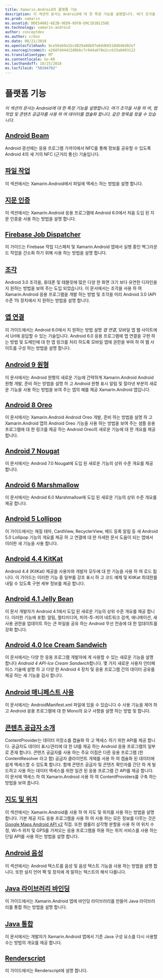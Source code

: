 ```yaml
---
title: Xamarin.Android의 플랫폼 기능
description: 이 섹션의 문서는 Android에 대 한 특정 기능을 설명합니다. 여기 조각을 사용 하 여, 맵 작업 및 콘텐츠 공급자를 사용 하 여 데이터를 캡슐화 합니다. 같은 항목을 찾을 수 있습니다.
ms.prod: xamarin
ms.assetid: DDE54082-6E2B-9ED9-05FB-D9C1D1B1258E
ms.technology: xamarin-android
author: conceptdev
ms.author: crdun
ms.date: 08/21/2018
ms.openlocfilehash: 8ce50ab9a1bcd029a0db97e6dd66518d646d82ef
ms.sourcegitcommit: e268fd44422d0bbc7c944a678e2cc633a0493122
ms.translationtype: MT
ms.contentlocale: ko-KR
ms.lasthandoff: 10/25/2018
ms.locfileid: "50104702"
---
```

# <a name="platform-features"></a>플랫폼 기능

_이 섹션의 문서는 Android에 대 한 특정 기능을 설명합니다. 여기 조각을 사용 하 여, 맵 작업 및 콘텐츠 공급자를 사용 하 여 데이터를 캡슐화 합니다. 같은 항목을 찾을 수 있습니다._

## <a name="android-beamandroidplatformandroid-beammd"></a>[Android Beam](~/android/platform/android-beam.md)

Android 광선에는 응용 프로그램 가까이에서 NFC를 통해 정보를 공유할 수 있도록 Android 4의 새 거의 NFC (근거리 통신) 기술입니다.

## <a name="working-with-filesandroidplatformfilesindexmd"></a>[파일 작업](~/android/platform/files/index.md)

이 섹션에서는 Xamarin.Android에서 파일에 액세스 하는 방법을 설명 합니다.

## <a name="fingerprint-authenticationandroidplatformfingerprint-authenticationindexmd"></a>[지문 인증](~/android/platform/fingerprint-authentication/index.md)

이 섹션에서는 Xamarin.Android 응용 프로그램에 Android 6.0에서 처음 도입 된 지문 인증을 사용 하는 방법을 설명 합니다.


## <a name="firebase-job-dispatcherandroidplatformfirebase-job-dispatchermd"></a>[Firebase Job Dispatcher](~/android/platform/firebase-job-dispatcher.md)

이 가이드는 Firebase 작업 디스패처 및 Xamarin.Android 앱에서 실행 중인 백그라운드 작업을 간소화 하기 위해 사용 하는 방법을 설명 합니다.

##  <a name="fragmentsandroidplatformfragmentsindexmd"></a>[조각](~/android/platform/fragments/index.md)

Android 3.0 조각을, 휴대폰 및 태블릿에 많은 다양 한 화면 크기 보다 유연한 디자인을 지 원하는 방법을 보여 주는 도입 되었습니다. 이 문서에서는 조각을 사용 하 여 Xamarin.Android 응용 프로그램을 개발 하는 방법 및 조각을 미리 Android 3.0 (API 수준 11) 장치에서 지 원하는 방법을 설명 합니다.



## <a name="app-linkingandroidplatformapp-linkingmd"></a>[앱 연결](~/android/platform/app-linking.md)

이 가이드에서는 Android 6.0에서 지 원하는 방법 설명 _앱 연결_, 모바일 앱 웹 사이트에서 Url에 응답할 수 있는 기술입니다. Android 6.0 응용 프로그램에 앱 연결을 구현 하는 방법 및 도메인에 대 한 앱 링크를 처리 하도록 모바일 앱에 권한을 부여 하 여 웹 사이트를 구성 하는 방법을 설명 합니다.


##  <a name="android-9-pieandroidplatformpiemd"></a>[Android 9 원형](~/android/platform/pie.md)

이 문서에서는 Android 원형의 새로운 기능에 간략하게 Xamarin.Android Android 원형 개발, 준비 하는 방법을 설명 하 고 Android 원형 표시 알림 및 잘라낸 부분의 새로운 기능을 사용 하는 방법을 보여 주는 앱의 예를 제공 Xamarin.Android 앱입니다.


##  <a name="android-8-oreoandroidplatformoreomd"></a>[Android 8 Oreo](~/android/platform/oreo.md)

이 문서에서는 Xamarin.Android Android Oreo 개발, 준비 하는 방법을 설명 하 고 Xamarin.Android 앱의 Android Oreo 기능을 사용 하는 방법을 보여 주는 샘플 응용 프로그램에 대 한 링크를 제공 하는 Android Oreo의 새로운 기능에 대 한 개요를 제공 합니다.



##  <a name="android-7-nougatandroidplatformnougatmd"></a>[Android 7 Nougat](~/android/platform/nougat.md)

이 문서에서는 Android 7.0 Nougat에 도입 된 새로운 기능의 상위 수준 개요를 제공 합니다.




##  <a name="android-6-marshmallowandroidplatformmarshmallowmd"></a>[Android 6 Marshmallow](~/android/platform/marshmallow.md)

이 문서에서는 Android 6.0 Marshmallow에 도입 된 새로운 기능의 상위 수준 개요를 제공 합니다.




##  <a name="android-5-lollipopandroidplatformlollipopmd"></a>[Android 5 Lollipop](~/android/platform/lollipop.md)

이 가이드에서는 재질 테마, CardView, RecyclerView, 헤드 등록 알림 등 새 Android 5.0 Lollipop 기능의 개요를 제공 하 고 연결에 대 한 자세한 문서 도움이 되는 앱에서 이러한 새 기능을 사용 합니다.



##  <a name="android-44-kitkatandroidplatformkitkatmd"></a>[Android 4.4 KitKat](~/android/platform/kitkat.md)

Android 4.4 (KitKat) 제공을 사용자와 개발자 모두에 대 한 기능을 사용 하 여 로드 됩니다. 이 가이드는 이러한 기능 중 일부를 강조 표시 하 고 코드 예제 및 KitKat 최대한를 내릴 수 있도록 구현 세부 정보를 제공 합니다.




##  <a name="android-41-jelly-beanandroidplatformjelly-beanmd"></a>[Android 4.1 Jelly Bean](~/android/platform/jelly-bean.md)

이 문서 개발자가 Android 4.1에서 도입 된 새로운 기능의 상위 수준 개요를 제공 합니다. 이러한 기능에 포함: 알림, 멀티미디어, 피어-투-피어 네트워크 검색, 애니메이션, 새 사용 권한을 업데이트 하는 큰 파일을 공유 하는 Android 무선 전송에 대 한 업데이트를 강화 합니다.



##  <a name="android-40-ice-cream-sandwichandroidplatformice-cream-sandwichmd"></a>[Android 4.0 Ice Cream Sandwich](~/android/platform/ice-cream-sandwich.md)

이 문서에서는 다양 한 응용 프로그램 개발자에 게 사용할 수 있는 새로운 기능을 설명 합니다 *Android 4 API-Ice Cream Sandwich*합니다.
몇 가지 새로운 사용자 인터페이스 기술에 설명 하 고 다양 한 Android 4 장치 및 응용 프로그램 간의 데이터 공유를 제공 하는 새 기능을 검사 합니다.


##  <a name="working-with-the-android-manifestandroid-manifestmd"></a>[Android 매니페스트 사용](android-manifest.md)

이 문서에서는 AndroidManifest.xml 파일에 있을 수 있습니다 수 사용 기능을 제어 하 고 Android 응용 프로그램에 대 한 Mono의 요구 사항을 설명 하는 방법 및 합니다.


##  <a name="introduction-to-content-providersandroidplatformcontent-providersindexmd"></a>[콘텐츠 공급자 소개](~/android/platform/content-providers/index.md)

ContentProvider는 데이터 저장소를 캡슐화 하 고 액세스 하기 위한 API를 제공 합니다. 공급자도 데이터 표시/관리에 대 한 UI를 제공 하는 Android 응용 프로그램의 일부로 존재 합니다. 콘텐츠 공급자를 사용 하는 주요 이점은 다른 응용 프로그램 (한 ContentResolver 라고 함) 공급자 클라이언트 개체를 사용 하 여 캡슐화 된 데이터에 쉽게 액세스할 수 있도록 합니다. 함께 콘텐츠 공급자 및 콘텐츠 확인자를 간단 하 게 빌드하고 사용 하는 데이터 액세스를 위한 일관 된 응용 프로그램 간 API를 제공 합니다. 이 문서에 액세스 하 여 Xamarin.Android 사용 하 여 ContentProviders를 구축 하는 방법을 보여 줍니다.



##  <a name="maps-and-locationandroidplatformmaps-and-locationindexmd"></a>[지도 및 위치](~/android/platform/maps-and-location/index.md)

이 섹션에서는 Xamarin.Android를 사용 하 여 지도 및 위치를 사용 하는 방법을 설명 합니다. 기본 제공 지도 응용 프로그램을 사용 하 여 사용 하는 모든 정보를 다루는 것은 [Google Maps Android API v2](https://developers.google.com/maps/documentation/android/) 직접. 또한 셀룰러 삼각형 분할을 사용 하 여 위치 수정, Wi-fi 위치 및 GPS를 가져오는 응용 프로그램을 허용 하는 위치 서비스를 사용 하는 단일 API를 사용 하는 방법을 설명 합니다.



## <a name="android-speechandroidplatformspeechmd"></a>[Android 음성](~/android/platform/speech.md)

이 섹션에서는 Android 텍스트를 음성 및 음성 텍스트 기능을 사용 하는 방법을 설명 합니다. 또한 설치 언어 팩 및 장치에 게 말하는 텍스트의 해석 다룹니다.


##  <a name="binding-a-java-librarybinding-java-libraryindexmd"></a>[Java 라이브러리 바인딩](binding-java-library/index.md)

이 가이드에서는 Xamarin.Android 앱에 바인딩 라이브러리를 만들어 Java 라이브러리를 통합 하는 방법을 설명 합니다.

##  <a name="java-integrationjava-integrationindexmd"></a>[Java 통합](java-integration/index.md)

이 문서에서는 개발자가 Xamarin.Android 앱에서 기존 Java 구성 요소를 다시 사용할 수는 방법의 개요를 제공 합니다.

##  <a name="renderscriptrenderscriptmd"></a>[Renderscript](renderscript.md)

이 가이드에서는 Renderscript에 설명 합니다.
